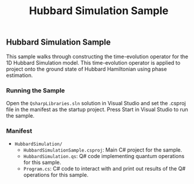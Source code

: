 ﻿---
title: "Hubbard Simulation Sample"
---

## Hubbard Simulation Sample ##

This sample walks through constructing the time-evolution operator for the 1D Hubbard Simulation model. This time-evolution operator is applied to project onto the ground state of Hubbard Hamiltonian using phase estimation. 

### Running the Sample ###

Open the `QsharpLibraries.sln` solution in Visual Studio and set the .csproj file in the manifest as the startup project.
Press Start in Visual Studio to run the sample.

### Manifest ###

- `HubbardSimulation/`
  - `HubbardSimulationSample.csproj`: Main C# project for the sample.
  - `HubbardSimulation.qs`: Q# code implementing quantum operations for this sample.
  - `Program.cs`: C# code to interact with and print out results of the Q# operations for this sample.
